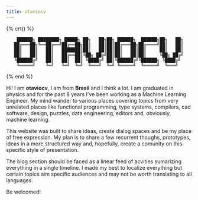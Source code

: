 ```yaml
---
title: otaviocv
---
```

{% crt() %}
```
    ██████╗ ████████╗ █████╗ ██╗   ██╗██╗ ██████╗  ██████╗██╗   ██╗
   ██╔═══██╗╚══██╔══╝██╔══██╗██║   ██║██║██╔═══██╗██╔════╝██║   ██║
   ██║   ██║   ██║   ███████║██║   ██║██║██║   ██║██║     ██║   ██║
   ██║   ██║   ██║   ██╔══██║╚██╗ ██╔╝██║██║   ██║██║     ╚██╗ ██╔╝
   ╚██████╔╝   ██║   ██║  ██║ ╚████╔╝ ██║╚██████╔╝╚██████╗ ╚████╔╝ 
    ╚═════╝    ╚═╝   ╚═╝  ╚═╝  ╚═══╝  ╚═╝ ╚═════╝  ╚═════╝  ╚═══╝  
```
{% end %}
</br>

Hi! I am **otaviocv**, I am from **Brasil** and I think a lot.
I am graduated in physics and for the past 8 years I've
been working as a Machine Learning Engineer. My mind wander
to various places covering topics from very unrelated places like functional
programming, type systems, compilers, cad software, design, puzzles, data engineering,
editors and, obviously, machine learning.

This website was built to share ideas, create dialog spaces and be my place of free expression.
My plan is to share a few recurrent thoughs, prototypes, ideas in a more structured
way and, hopefully, create a comunity on this specific style of presentation.

The blog section should be faced as a linear feed of acvities sumarizing
everything in a single timeline. I made my best to localize everything but certain
topics aim specific audiences and may not be worth translating to all languages.

Be welcomed!

